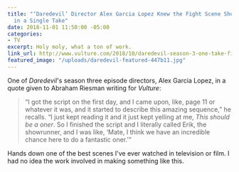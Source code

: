 ```yaml
---
title: "‘Daredevil’ Director Alex Garcia Lopez Knew the Fight Scene Should Be Done
  in a Single Take"
date: 2018-11-01 11:50:00 -05:00
categories:
- TV
excerpt: Holy moly, what a ton of work.
link_url: http://www.vulture.com/2018/10/daredevil-season-3-one-take-fight-scene.html
featured_image: "/uploads/daredevil-featured-447b11.jpg"
---
```


One of *Daredevil*'s season three episode directors, Alex Garcia Lopez, in a quote given to Abraham Riesman writing for *Vulture*:

> “I got the script on the first day, and I came upon, like, page 11 or whatever it was, and it started to describe this amazing sequence,” he recalls. “I just kept reading it and it just kept yelling at me, *This should be a oner*. So I finished the script and I literally called Erik, the showrunner, and I was like, ‘Mate, I think we have an incredible chance here to do a fantastic oner.’”

Hands down one of the best scenes I've ever watched in television or film. I had no idea the work involved in making something like this.

